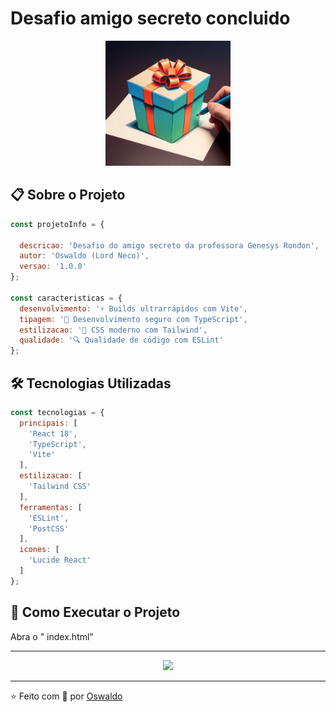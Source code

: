 # Desafio amigo secreto concluido

<div align="center">
  <img src="Presente.jpg" alt'presente'
  width="200"/>
</div>

## 📋 Sobre o Projeto

```javascript
const projetoInfo = {
  
  descricao: 'Desafio do amigo secreto da professora Genesys Rondon',
  autor: 'Oswaldo (Lord Neco)',
  versao: '1.0.0'
};

const caracteristicas = {
  desenvolvimento: '⚡ Builds ultrarrápidos com Vite',
  tipagem: '🔐 Desenvolvimento seguro com TypeScript',
  estilizacao: '🎨 CSS moderno com Tailwind',
  qualidade: '🔍 Qualidade de código com ESLint'
};
```

## 🛠️ Tecnologias Utilizadas

```javascript
const tecnologias = {
  principais: [
    'React 18',
    'TypeScript',
    'Vite'
  ],
  estilizacao: [
    'Tailwind CSS'
  ],
  ferramentas: [
    'ESLint',
    'PostCSS'
  ],
  icones: [
    'Lucide React'
  ]
};
```

## 🚀 Como Executar o Projeto

Abra o " index.html"




---

<div align="center">
  <img src="https://media.giphy.com/media/du3J3cXyzhj75IOgvA/giphy.gif" width="200" />
</div>

---
⭐️ Feito com 💜 por [Oswaldo](https://github.com/LordNecoReal)
